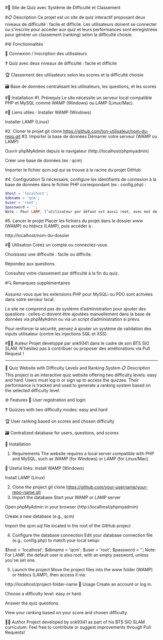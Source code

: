 #🎯 Site de Quiz avec Système de Difficulté et Classement

#📋 Description
Ce projet est un site de quiz interactif proposant deux niveaux de difficulté : facile et difficile.
Les utilisateurs doivent se connecter ou s'inscrire pour accéder aux quiz et leurs performances sont enregistrées pour générer un classement (ranking) selon la difficulté choisie.

#⚙️ Fonctionnalités

🔐 Connexion / Inscription des utilisateurs

❓ Quiz avec deux niveaux de difficulté : facile et difficile

🏆 Classement des utilisateurs selon les scores et la difficulté choisie

🗃️ Base de données centralisant les utilisateurs, les questions, et les scores

#💾 Installation
#1. Prérequis
Le site nécessite un serveur local compatible PHP et MySQL comme WAMP (Windows) ou LAMP (Linux/Mac).

#🔗 Liens utiles :
Installer WAMP (Windows)

Installer LAMP (Linux)

#2. Cloner le projet
git clone https://github.com/ton-utilisateur/nom-du-repo.git
#3. Importer la base de données
Démarrer votre serveur (WAMP ou LAMP)

Ouvrir phpMyAdmin depuis le navigateur (http://localhost/phpmyadmin)

Créer une base de données (ex : qcm)

Importer le fichier qcm.sql qui se trouve à la racine du projet GitHub

#4. Configuration
Si nécessaire, configure les identifiants de connexion à la base de données dans le fichier PHP correspondant (ex : config.php) :

``` php
$host = 'localhost';
$dbname = 'qcm';
$user = 'root';
$password = '';
Note : Pour LAMP, l’utilisateur par défaut est aussi root, avec mot de passe vide, sauf si vous en avez défini un.
```

#5. Lancer le projet
Placer les fichiers du projet dans le dossier www (WAMP) ou htdocs (LAMP), puis accéder à :

http://localhost/nom-du-dossier

#🧠 Utilisation
Créez un compte ou connectez-vous.

Choisissez une difficulté : facile ou difficile.

Répondez aux questions.

Consultez votre classement par difficulté à la fin du quiz.

#🔍 Remarques supplémentaires

Assurez-vous que les extensions PHP pour MySQLi ou PDO sont activées dans votre serveur local.

Le site ne comprend pas de système d’administration pour ajouter des questions : celles-ci doivent être ajoutées manuellement dans la base de données via phpMyAdmin ou via un script d’administration si prévu.

Pour renforcer la sécurité, pensez à ajouter un système de validation des inputs utilisateur (contre les injections SQL et XSS).

#🙋‍♂️ Auteur
Projet développé par snk9341 dans le cadre de son BTS SIO SLAM.
N'hésitez pas à contribuer ou proposer des améliorations via Pull Request !

---

🎯 Quiz Website with Difficulty Levels and Ranking System
📋 Description
This project is an interactive quiz website offering two difficulty levels: easy and hard.
Users must log in or sign up to access the quizzes. Their performance is tracked and used to generate a ranking system based on the selected difficulty level.

⚙️ Features
🔐 User registration and login

❓ Quizzes with two difficulty modes: easy and hard

🏆 User ranking based on scores and chosen difficulty

🗃️ Centralized database for users, questions, and scores

💾 Installation
1. Requirements
The website requires a local server compatible with PHP and MySQL, such as WAMP (for Windows) or LAMP (for Linux/Mac).

🔗 Useful links:
Install WAMP (Windows)

Install LAMP (Linux)

2. Clone the project
git clone https://github.com/your-username/your-repo-name.git
3. Import the database
Start your WAMP or LAMP server

Open phpMyAdmin in your browser (http://localhost/phpmyadmin)

Create a new database (e.g., qcm)

Import the qcm.sql file located in the root of the GitHub project

4. Configure the database connection
Edit your database connection file (e.g., config.php) to match your local setup:

$host = 'localhost';
$dbname = 'qcm';
$user = 'root';
$password = '';
Note: For LAMP, the default user is also root, with an empty password, unless you've set one.

5. Launch the project
Move the project files into the www folder (WAMP) or htdocs (LAMP), then access it via:

http://localhost/project-folder-name
🧠 Usage
Create an account or log in.

Choose a difficulty level: easy or hard.

Answer the quiz questions.

View your ranking based on your score and chosen difficulty.

🙋‍♂️ Author
Project developed by snk9341 as part of his BTS SIO SLAM curriculum.
Feel free to contribute or suggest improvements through Pull Requests!

